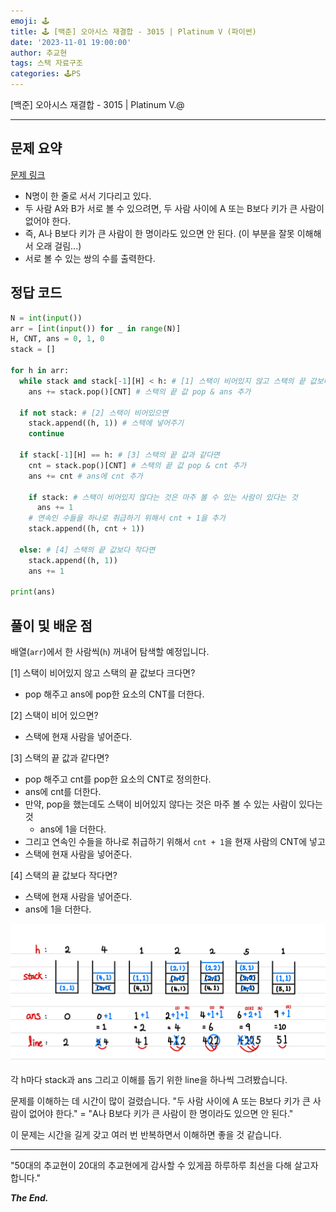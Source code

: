 ```yaml
---
emoji: 🕹️
title: 🕹️ [백준] 오아시스 재결합 - 3015 | Platinum V (파이썬)
date: '2023-11-01 19:00:00'
author: 추교현
tags: 스택 자료구조
categories: 🕹️PS
---
```


[백준] 오아시스 재결합 - 3015 | Platinum V.@

---

## 문제 요약

[문제 링크](https://www.acmicpc.net/problem/3015)

- N명이 한 줄로 서서 기다리고 있다.
- 두 사람 A와 B가 서로 볼 수 있으려면, 두 사람 사이에 A 또는 B보다 키가 큰 사람이 없어야 한다.
- 즉, A나 B보다 키가 큰 사람이 한 명이라도 있으면 안 된다. (이 부분을 잘못 이해해서 오래 걸림...)
- 서로 볼 수 있는 쌍의 수를 출력한다.

## 정답 코드

```python
N = int(input())
arr = [int(input()) for _ in range(N)]
H, CNT, ans = 0, 1, 0
stack = []

for h in arr:
  while stack and stack[-1][H] < h: # [1] 스택이 비어있지 않고 스택의 끝 값보다 크면
    ans += stack.pop()[CNT] # 스택의 끝 값 pop & ans 추가

  if not stack: # [2] 스택이 비어있으면
    stack.append((h, 1)) # 스택에 넣어주기
    continue

  if stack[-1][H] == h: # [3] 스택의 끝 값과 같다면
    cnt = stack.pop()[CNT] # 스택의 끝 값 pop & cnt 추가
    ans += cnt # ans에 cnt 추가

    if stack: # 스택이 비어있지 않다는 것은 마주 볼 수 있는 사람이 있다는 것
      ans += 1
    # 연속인 수들을 하나로 취급하기 위해서 cnt + 1을 추가
    stack.append((h, cnt + 1))

  else: # [4] 스택의 끝 값보다 작다면
    stack.append((h, 1))
    ans += 1

print(ans)
```

## 풀이 및 배운 점

배열(`arr`)에서 한 사람씩(`h`) 꺼내어 탐색할 예정입니다.

[1] 스택이 비어있지 않고 스택의 끝 값보다 크다면?

- pop 해주고 ans에 pop한 요소의 CNT를 더한다.

[2] 스택이 비어 있으면?

- 스택에 현재 사람을 넣어준다.

[3] 스택의 끝 값과 같다면?

- pop 해주고 cnt를 pop한 요소의 CNT로 정의한다.
- ans에 cnt를 더한다.
- 만약, pop을 했는데도 스택이 비어있지 않다는 것은 마주 볼 수 있는 사람이 있다는 것
  - ans에 1을 더한다.
- 그리고 연속인 수들을 하나로 취급하기 위해서 `cnt + 1`을 현재 사람의 CNT에 넣고
- 스택에 현재 사람을 넣어준다.

[4] 스택의 끝 값보다 작다면?

- 스택에 현재 사람을 넣어준다.
- ans에 1을 더한다.

![boj-3015.jpeg](boj-3015.jpeg)

각 h마다 stack과 ans 그리고 이해를 돕기 위한 line을 하나씩 그려봤습니다.

문제를 이해하는 데 시간이 많이 걸렸습니다. "두 사람 사이에 A 또는 B보다 키가 큰 사람이 없어야 한다." = "A나 B보다 키가 큰 사람이 한 명이라도 있으면 안 된다."

이 문제는 시간을 길게 갖고 여러 번 반복하면서 이해하면 좋을 것 같습니다.

---

"50대의 추교현이 20대의 추교현에게 감사할 수 있게끔 하루하루 최선을 다해 살고자 합니다."

**_The End._**
